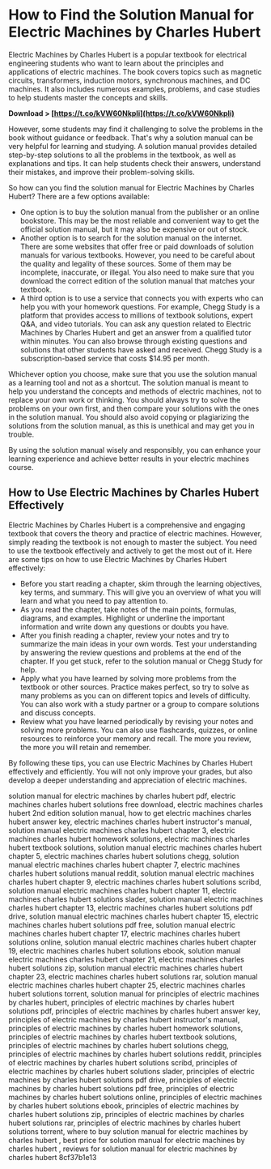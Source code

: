 
 
# How to Find the Solution Manual for Electric Machines by Charles Hubert
 
Electric Machines by Charles Hubert is a popular textbook for electrical engineering students who want to learn about the principles and applications of electric machines. The book covers topics such as magnetic circuits, transformers, induction motors, synchronous machines, and DC machines. It also includes numerous examples, problems, and case studies to help students master the concepts and skills.
 
**Download > [https://t.co/kVW60NkpIi](https://t.co/kVW60NkpIi)**


 
However, some students may find it challenging to solve the problems in the book without guidance or feedback. That's why a solution manual can be very helpful for learning and studying. A solution manual provides detailed step-by-step solutions to all the problems in the textbook, as well as explanations and tips. It can help students check their answers, understand their mistakes, and improve their problem-solving skills.
 
So how can you find the solution manual for Electric Machines by Charles Hubert? There are a few options available:
 
- One option is to buy the solution manual from the publisher or an online bookstore. This may be the most reliable and convenient way to get the official solution manual, but it may also be expensive or out of stock.
- Another option is to search for the solution manual on the internet. There are some websites that offer free or paid downloads of solution manuals for various textbooks. However, you need to be careful about the quality and legality of these sources. Some of them may be incomplete, inaccurate, or illegal. You also need to make sure that you download the correct edition of the solution manual that matches your textbook.
- A third option is to use a service that connects you with experts who can help you with your homework questions. For example, Chegg Study is a platform that provides access to millions of textbook solutions, expert Q&A, and video tutorials. You can ask any question related to Electric Machines by Charles Hubert and get an answer from a qualified tutor within minutes. You can also browse through existing questions and solutions that other students have asked and received. Chegg Study is a subscription-based service that costs $14.95 per month.

Whichever option you choose, make sure that you use the solution manual as a learning tool and not as a shortcut. The solution manual is meant to help you understand the concepts and methods of electric machines, not to replace your own work or thinking. You should always try to solve the problems on your own first, and then compare your solutions with the ones in the solution manual. You should also avoid copying or plagiarizing the solutions from the solution manual, as this is unethical and may get you in trouble.
 
By using the solution manual wisely and responsibly, you can enhance your learning experience and achieve better results in your electric machines course.
  
## How to Use Electric Machines by Charles Hubert Effectively
 
Electric Machines by Charles Hubert is a comprehensive and engaging textbook that covers the theory and practice of electric machines. However, simply reading the textbook is not enough to master the subject. You need to use the textbook effectively and actively to get the most out of it. Here are some tips on how to use Electric Machines by Charles Hubert effectively:

- Before you start reading a chapter, skim through the learning objectives, key terms, and summary. This will give you an overview of what you will learn and what you need to pay attention to.
- As you read the chapter, take notes of the main points, formulas, diagrams, and examples. Highlight or underline the important information and write down any questions or doubts you have.
- After you finish reading a chapter, review your notes and try to summarize the main ideas in your own words. Test your understanding by answering the review questions and problems at the end of the chapter. If you get stuck, refer to the solution manual or Chegg Study for help.
- Apply what you have learned by solving more problems from the textbook or other sources. Practice makes perfect, so try to solve as many problems as you can on different topics and levels of difficulty. You can also work with a study partner or a group to compare solutions and discuss concepts.
- Review what you have learned periodically by revising your notes and solving more problems. You can also use flashcards, quizzes, or online resources to reinforce your memory and recall. The more you review, the more you will retain and remember.

By following these tips, you can use Electric Machines by Charles Hubert effectively and efficiently. You will not only improve your grades, but also develop a deeper understanding and appreciation of electric machines.
 
solution manual for electric machines by charles hubert pdf,  electric machines charles hubert solutions free download,  electric machines charles hubert 2nd edition solution manual,  how to get electric machines charles hubert answer key,  electric machines charles hubert instructor's manual,  solution manual electric machines charles hubert chapter 3,  electric machines charles hubert homework solutions,  electric machines charles hubert textbook solutions,  solution manual electric machines charles hubert chapter 5,  electric machines charles hubert solutions chegg,  solution manual electric machines charles hubert chapter 7,  electric machines charles hubert solutions manual reddit,  solution manual electric machines charles hubert chapter 9,  electric machines charles hubert solutions scribd,  solution manual electric machines charles hubert chapter 11,  electric machines charles hubert solutions slader,  solution manual electric machines charles hubert chapter 13,  electric machines charles hubert solutions pdf drive,  solution manual electric machines charles hubert chapter 15,  electric machines charles hubert solutions pdf free,  solution manual electric machines charles hubert chapter 17,  electric machines charles hubert solutions online,  solution manual electric machines charles hubert chapter 19,  electric machines charles hubert solutions ebook,  solution manual electric machines charles hubert chapter 21,  electric machines charles hubert solutions zip,  solution manual electric machines charles hubert chapter 23,  electric machines charles hubert solutions rar,  solution manual electric machines charles hubert chapter 25,  electric machines charles hubert solutions torrent,  solution manual for principles of electric machines by charles hubert,  principles of electric machines by charles hubert solutions pdf,  principles of electric machines by charles hubert answer key,  principles of electric machines by charles hubert instructor's manual,  principles of electric machines by charles hubert homework solutions,  principles of electric machines by charles hubert textbook solutions,  principles of electric machines by charles hubert solutions chegg,  principles of electric machines by charles hubert solutions reddit,  principles of electric machines by charles hubert solutions scribd,  principles of electric machines by charles hubert solutions slader,  principles of electric machines by charles hubert solutions pdf drive,  principles of electric machines by charles hubert solutions pdf free,  principles of electric machines by charles hubert solutions online,  principles of electric machines by charles hubert solutions ebook,  principles of electric machines by charles hubert solutions zip,  principles of electric machines by charles hubert solutions rar,  principles of electric machines by charles hubert solutions torrent,  where to buy solution manual for electric machines by charles hubert ,  best price for solution manual for electric machines by charles hubert ,  reviews for solution manual for electric machines by charles hubert
 8cf37b1e13
 
